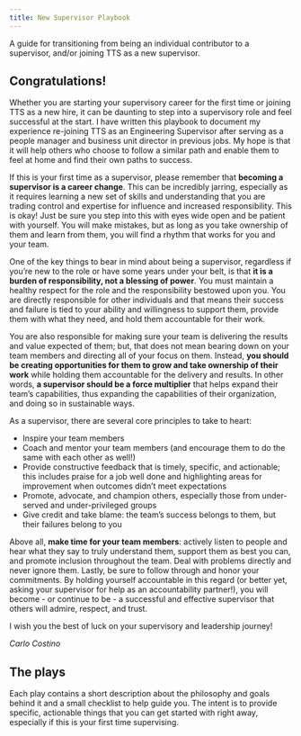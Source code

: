 ```yaml
---
title: New Supervisor Playbook
---
```


A guide for transitioning from being an individual contributor to a supervisor,
and/or joining TTS as a new supervisor.

## Congratulations!

Whether you are starting your supervisory career for the first time or joining
TTS as a new hire, it can be daunting to step into a supervisory role and feel
successful at the start. I have written this playbook to document my experience
re-joining TTS as an Engineering Supervisor after serving as a people manager
and business unit director in previous jobs. My hope is that it will help others
who choose to follow a similar path and enable them to feel at home and find
their own paths to success.

If this is your first time as a supervisor, please remember that **becoming a
supervisor is a career change**. This can be incredibly jarring, especially as
it requires learning a new set of skills and understanding that you are trading
control and expertise for influence and increased responsibility. This is okay!
Just be sure you step into this with eyes wide open and be patient with
yourself. You will make mistakes, but as long as you take ownership of them and
learn from them, you will find a rhythm that works for you and your team.

One of the key things to bear in mind about being a supervisor, regardless if
you’re new to the role or have some years under your belt, is that **it is a
burden of responsibility, not a blessing of power**. You must maintain a healthy
respect for the role and the responsibility bestowed upon you. You are directly
responsible for other individuals and that means their success and failure is
tied to your ability and willingness to support them, provide them with what
they need, and hold them accountable for their work.

You are also responsible for making sure your team is delivering the results and
value expected of them; but, that does not mean bearing down on your team
members and directing all of your focus on them. Instead, **you should be
creating opportunities for them to grow and take ownership of their work** while
holding them accountable for the delivery and results. In other words, **a
supervisor should be a force multiplier** that helps expand their team’s
capabilities, thus expanding the capabilities of their organization, and doing
so in sustainable ways.

As a supervisor, there are several core principles to take to heart:

- Inspire your team members
- Coach and mentor your team members (and encourage them to do the same with
  each other as well!)
- Provide constructive feedback that is timely, specific, and actionable; this
  includes praise for a job well done and highlighting areas for improvement
  when outcomes didn’t meet expectations
- Promote, advocate, and champion others, especially those from under-served and
  under-privileged groups
- Give credit and take blame: the team’s success belongs to them, but their
  failures belong to you

Above all, **make time for your team members**: actively listen to people and
hear what they say to truly understand them, support them as best you can, and
promote inclusion throughout the team. Deal with problems directly and never
ignore them. Lastly, be sure to follow through and honor your commitments. By
holding yourself accountable in this regard (or better yet, asking your
supervisor for help as an accountability partner!), you will become - or
continue to be - a successful and effective supervisor that others will admire,
respect, and trust.

I wish you the best of luck on your supervisory and leadership journey!

_Carlo Costino_

## The plays

Each play contains a short description about the philosophy and goals behind it
and a small checklist to help guide you. The intent is to provide specific,
actionable things that you can get started with right away, especially if this
is your first time supervising.
